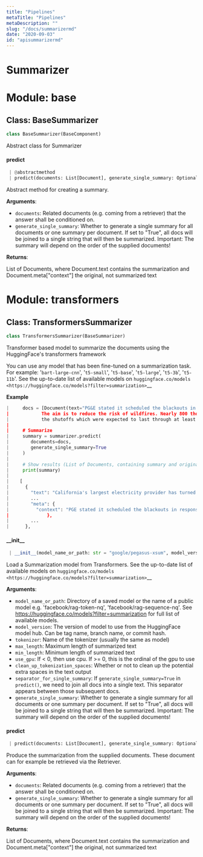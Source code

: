 ```yaml
---
title: "Pipelines"
metaTitle: "Pipelines"
metaDescription: ""
slug: "/docs/summarizermd"
date: "2020-09-03"
id: "apisummarizermd"
---
```


# Summarizer

<a name="base"></a>
# Module: base

<a name="base.BaseSummarizer"></a>
## Class: BaseSummarizer

```python
class BaseSummarizer(BaseComponent)
```

Abstract class for Summarizer

<a name="base.BaseSummarizer.predict"></a>
#### predict

```python
 | @abstractmethod
 | predict(documents: List[Document], generate_single_summary: Optional[bool] = None) -> List[Document]
```

Abstract method for creating a summary.

**Arguments**:

- `documents`: Related documents (e.g. coming from a retriever) that the answer shall be conditioned on.
- `generate_single_summary`: Whether to generate a single summary for all documents or one summary per document.
                                If set to "True", all docs will be joined to a single string that will then
                                be summarized.
                                Important: The summary will depend on the order of the supplied documents!

**Returns**:

List of Documents, where Document.text contains the summarization and Document.meta["context"]
         the original, not summarized text

<a name="transformers"></a>
# Module: transformers

<a name="transformers.TransformersSummarizer"></a>
## Class: TransformersSummarizer

```python
class TransformersSummarizer(BaseSummarizer)
```

Transformer based model to summarize the documents using the HuggingFace's transformers framework

You can use any model that has been fine-tuned on a summarization task. For example:
'`bart-large-cnn`', '`t5-small`', '`t5-base`', '`t5-large`', '`t5-3b`', '`t5-11b`'.
See the up-to-date list of available models on
`huggingface.co/models <https://huggingface.co/models?filter=summarization>`__

**Example**

```python
|     docs = [Document(text="PG&E stated it scheduled the blackouts in response to forecasts for high winds amid dry conditions.
|            The aim is to reduce the risk of wildfires. Nearly 800 thousand customers were scheduled to be affected by
|            the shutoffs which were expected to last through at least midday tomorrow.")]
|
|     # Summarize
|     summary = summarizer.predict(
|        documents=docs,
|        generate_single_summary=True
|     )
|
|     # Show results (List of Documents, containing summary and original text)
|     print(summary)
|
|    [
|      {
|        "text": "California's largest electricity provider has turned off power to hundreds of thousands of customers.",
|        ...
|        "meta": {
|          "context": "PGE stated it scheduled the blackouts in response to forecasts for high winds amid dry conditions. ....
|              },
|        ...
|      },
```

<a name="transformers.TransformersSummarizer.__init__"></a>
#### \_\_init\_\_

```python
 | __init__(model_name_or_path: str = "google/pegasus-xsum", model_version: Optional[str] = None, tokenizer: Optional[str] = None, max_length: int = 200, min_length: int = 5, use_gpu: int = 0, clean_up_tokenization_spaces: bool = True, separator_for_single_summary: str = " ", generate_single_summary: bool = False)
```

Load a Summarization model from Transformers.
See the up-to-date list of available models on
`huggingface.co/models <https://huggingface.co/models?filter=summarization>`__

**Arguments**:

- `model_name_or_path`: Directory of a saved model or the name of a public model e.g.
                           'facebook/rag-token-nq', 'facebook/rag-sequence-nq'.
                           See https://huggingface.co/models?filter=summarization for full list of available models.
- `model_version`: The version of model to use from the HuggingFace model hub. Can be tag name, branch name, or commit hash.
- `tokenizer`: Name of the tokenizer (usually the same as model)
- `max_length`: Maximum length of summarized text
- `min_length`: Minimum length of summarized text
- `use_gpu`: If < 0, then use cpu. If >= 0, this is the ordinal of the gpu to use
- `clean_up_tokenization_spaces`: Whether or not to clean up the potential extra spaces in the text output
- `separator_for_single_summary`: If `generate_single_summary=True` in `predict()`, we need to join all docs
                                     into a single text. This separator appears between those subsequent docs.
- `generate_single_summary`: Whether to generate a single summary for all documents or one summary per document.
                                If set to "True", all docs will be joined to a single string that will then
                                be summarized.
                                Important: The summary will depend on the order of the supplied documents!

<a name="transformers.TransformersSummarizer.predict"></a>
#### predict

```python
 | predict(documents: List[Document], generate_single_summary: Optional[bool] = None) -> List[Document]
```

Produce the summarization from the supplied documents.
These document can for example be retrieved via the Retriever.

**Arguments**:

- `documents`: Related documents (e.g. coming from a retriever) that the answer shall be conditioned on.
- `generate_single_summary`: Whether to generate a single summary for all documents or one summary per document.
                                If set to "True", all docs will be joined to a single string that will then
                                be summarized.
                                Important: The summary will depend on the order of the supplied documents!

**Returns**:

List of Documents, where Document.text contains the summarization and Document.meta["context"]
         the original, not summarized text
